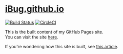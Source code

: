 # [iBug.github.io][site]

[![Build Status](https://travis-ci.org/iBug/iBug-source.svg?branch=master)](https://travis-ci.org/iBug/iBug-source) [![CircleCI](https://circleci.com/gh/iBug/iBug-source.svg?style=shield)](https://circleci.com/gh/iBug/iBug-source)

This is the built content of my GitHub Pages site.  
You can visit the site [here][site].  

If you're wondering how this site is built, see [this article][1].

  [site]: https://ibug.github.io/
  [1]: https://ibug.github.io/p/4
